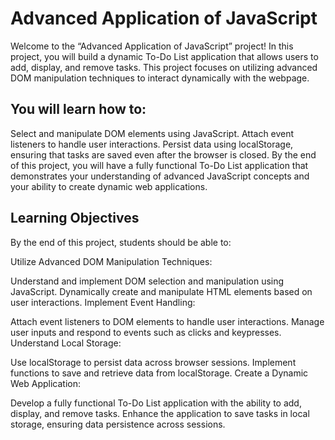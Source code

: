 # Advanced Application of JavaScript

Welcome to the “Advanced Application of JavaScript” project! In this project, you will build a dynamic To-Do List application that allows users to add, display, and remove tasks. This project focuses on utilizing advanced DOM manipulation techniques to interact dynamically with the webpage.

## You will learn how to:

Select and manipulate DOM elements using JavaScript.
Attach event listeners to handle user interactions.
Persist data using localStorage, ensuring that tasks are saved even after the browser is closed.
By the end of this project, you will have a fully functional To-Do List application that demonstrates your understanding of advanced JavaScript concepts and your ability to create dynamic web applications.

## Learning Objectives

By the end of this project, students should be able to:

Utilize Advanced DOM Manipulation Techniques:

Understand and implement DOM selection and manipulation using JavaScript.
Dynamically create and manipulate HTML elements based on user interactions.
Implement Event Handling:

Attach event listeners to DOM elements to handle user interactions.
Manage user inputs and respond to events such as clicks and keypresses.
Understand Local Storage:

Use localStorage to persist data across browser sessions.
Implement functions to save and retrieve data from localStorage.
Create a Dynamic Web Application:

Develop a fully functional To-Do List application with the ability to add, display, and remove tasks.
Enhance the application to save tasks in local storage, ensuring data persistence across sessions.
